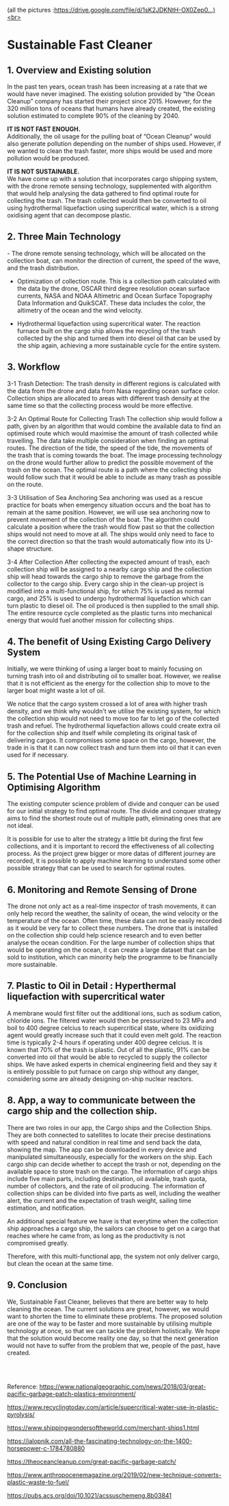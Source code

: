 
(all the pictures :https://drive.google.com/file/d/1sK2JDKNtH-OX0Zep0...)<br>

<h1>Sustainable Fast Cleaner</h1>


<h2>1. Overview and Existing solution </h2>
In the past ten years, ocean trash has been increasing at a rate that we would have never imagined. The existing solution provided by “the Ocean Cleanup” company has started their project since 2015. However, for the 320 million tons of oceans that humans have already created, the existing solution estimated to complete 90% of the cleaning by 2040.<br>

<b>IT IS NOT FAST ENOUGH.</b><br>
Additionally, the oil usage for the pulling boat of “Ocean Cleanup” would also generate pollution depending on the number of ships used. However, if we wanted to clean the trash faster, more ships would be used and more pollution would be produced.<br>

<b>IT IS NOT SUSTAINABLE.</b><br>
We have come up with a solution that incorporates cargo shipping system, with the drone remote sensing technology, supplemented with algorithm that would help analysing the data gathered to find optimal route for collecting the trash. The trash collected would then be converted to oil using hydrothermal liquefaction using supercritical water, which is a strong oxidising agent that can decompose plastic.

<h2>2. Three Main Technology</h2>
- The drone remote sensing technology, which will be allocated on the collection boat, can monitor the direction of current, the speed of the wave, and the trash distribution.

- Optimization of collection route. This is a collection path calculated with the data by the drone, OSCAR third degree resolution ocean surface currents, NASA and NOAA Altimetric and Ocean Surface Topography Data Information and QuikSCAT. These data includes the color, the altimetry of the ocean and the wind velocity.

- Hydrothermal liquefaction using supercritical water. The reaction furnace built on the cargo ship allows the recycling of the trash collected by the ship and turned them into diesel oil that can be used by the ship again, achieving a more sustainable cycle for the entire system.

<h2>3. Workflow</h2>
3-1 Trash Detection:
The trash density in different regions is calculated with the data from the drone and data from Nasa regarding ocean surface color. Collection ships are allocated to areas with different trash density at the same time so that the collecting process would be more effective.

3-2 An Optimal Route for Collecting Trash
The collection ship would follow a path, given by an algorithm that would combine the available data to find an optimised route which would maximise the amount of trash collected while travelling. The data take multiple consideration when finding an optimal routes. The direction of the tide, the speed of the tide, the movements of the trash that is coming towards the boat. The image processing technology on the drone would further allow to predict the possible movement of the trash on the ocean. The optimal route is a path where the collecting ship would follow such that it would be able to include as many trash as possible on the route.

3-3 Utilisation of Sea Anchoring
Sea anchoring was used as a rescue practice for boats when emergency situation occurs and the boat has to remain at the same position. However, we will use sea anchoring now to prevent movement of the collection of the boat. The algorithm could calculate a position where the trash would flow past so that the collection ships would not need to move at all. The ships would only need to face to the correct direction so that the trash would automatically flow into its U-shape structure.

3-4 After Collection
After collecting the expected amount of trash, each collection ship will be assigned to a nearby cargo ship and the collection ship will head towards the cargo ship to remove the garbage from the collector to the cargo ship. Every cargo ship in the clean-up project is modified into a multi-functional ship, for which 75% is used as normal cargo, and 25% is used to undergo hydrothermal liquefaction which can turn plastic to diesel oil. The oil produced is then supplied to the small ship. The entire resource cycle completed as the plastic turns into mechanical energy that would fuel another mission for collecting ships.

<h2>4. The benefit of Using Existing Cargo Delivery System</h2>
Initially, we were thinking of using a larger boat to mainly focusing on turning trash into oil and distributing oil to smaller boat. However, we realise that it is not efficient as the energy for the collection ship to move to the larger boat might waste a lot of oil.

We notice that the cargo system crossed a lot of area with higher trash density, and we think why wouldn't we utilise the existing system, for which the collection ship would not need to move too far to let go of the collected trash and refuel. The hydrothermal liquefaction allows could create extra oil for the collection ship and itself while completing its original task of delivering cargos. It compromises some space on the cargo, however, the trade in is that it can now collect trash and turn them into oil that it can even used for if necessary.

<h2>5. The Potential Use of Machine Learning in Optimising Algorithm</h2>
The existing computer science problem of divide and conquer can be used for our initial strategy to find optimal route. The divide and conquer strategy aims to find the shortest route out of multiple path, eliminating ones that are not ideal.

It is possible for use to alter the strategy a little bit during the first few collections, and it is important to record the effectiveness of all collecting process. As the project grew bigger or more datas of different journey are recorded, it is possible to apply machine learning to understand some other possible strategy that can be used to search for optimal routes.

<h2>6. Monitoring and Remote Sensing of Drone</h2>
The drone not only act as a real-time inspector of trash movements, it can only help record the weather, the salinity of ocean, the wind velocity or the temperature of the ocean. Often time, these data can not be easily recorded as it would be very far to collect these numbers. The drone that is installed on the collection ship could help science research and to even better analyse the ocean condition. For the large number of collection ships that would be operating on the ocean, it can create a large dataset that can be sold to institution, which can minority help the programme to be financially more sustainable.

<h2>7. Plastic to Oil in Detail : Hyperthermal liquefaction with supercritical water</h2>
A membrane would first filter out the additional ions, such as sodium cation, chloride ions. The filtered water would then be pressurized to 23 MPa and boil to 400 degree celcius to reach supercritical state, where its oxidizing agent would greatly increase such that it could even melt gold. The reaction time is typically 2-4 hours if operating under 400 degree celcius. It is known that 70% of the trash is plastic. Out of all the plastic, 91% can be converted into oil that would be able to recycled to supply the collector ships. We have asked experts in chemical engineering field and they say it is entirely possible to put furnace on cargo ship without any danger, considering some are already designing on-ship nuclear reactors.

<h2>8. App, a way to communicate between the cargo ship and the collection ship.</h2>
There are two roles in our app, the Cargo ships and the Collection Ships. They are both connected to satellites to locate their precise destinations with speed and natural condition in real time and send back the data, showing the map. The app can be downloaded in every device and manipulated simultaneously, especially for the workers on the ship. Each cargo ship can decide whether to accept the trash or not, depending on the available space to store trash on the cargo. The information of cargo ships include five main parts, including destination, oil available, trash quota, number of collectors, and the rate of oil producing. The information of collection ships can be divided into five parts as well, including the weather alert, the current and the expectation of trash weight, sailing time estimation, and notification.

An additional special feature we have is that everytime when the collection ship approaches a cargo ship, the sailors can choose to get on a cargo that reaches where he came from, as long as the productivity is not compromised greatly.

Therefore, with this multi-functional app, the system not only deliver cargo, but clean the ocean at the same time.

<h2>9. Conclusion</h2>
We, Sustainable Fast Cleaner, believes that there are better way to help cleaning the ocean. The current solutions are great, however, we would want to shorten the time to eliminate these problems. The proposed solution are one of the way to be faster and more sustainable by utilising multiple technology at once, so that we can tackle the problem holistically. We hope that the solution would become reality one day, so that the next generation would not have to suffer from the problem that we, people of the past, have created.




<br><br>

Reference:
https://www.nationalgeographic.com/news/2018/03/great-pacific-garbage-patch-plastics-environment/

https://www.recyclingtoday.com/article/supercritical-water-use-in-plastic-pyrolysis/

https://www.shippingwondersoftheworld.com/merchant-ships1.html

https://jalopnik.com/all-the-fascinating-technology-on-the-1400-horsepower-c-1784780880

https://theoceancleanup.com/great-pacific-garbage-patch/

https://www.anthropocenemagazine.org/2019/02/new-technique-converts-plastic-waste-to-fuel/

https://pubs.acs.org/doi/10.1021/acssuschemeng.8b03841
